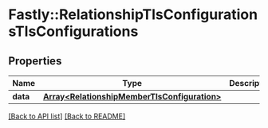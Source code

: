 # Fastly::RelationshipTlsConfigurationsTlsConfigurations

## Properties

| Name | Type | Description | Notes |
| ---- | ---- | ----------- | ----- |
| **data** | [**Array&lt;RelationshipMemberTlsConfiguration&gt;**](RelationshipMemberTlsConfiguration.md) |  | [optional] |

[[Back to API list]](../../README.md#endpoints) [[Back to README]](../../README.md)

